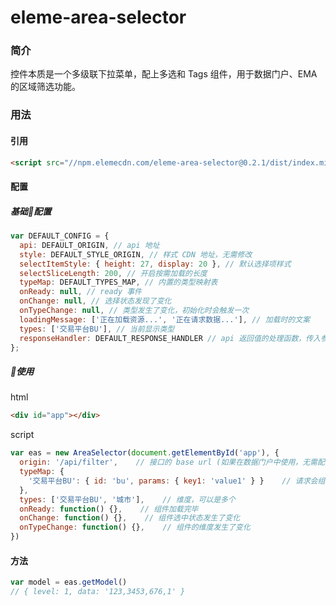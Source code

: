 # eleme-area-selector

### 简介

控件本质是一个多级联下拉菜单，配上多选和 Tags 组件，用于数据门户、EMA 的区域筛选功能。

### 用法

#### 引用

```html
<script src="//npm.elemecdn.com/eleme-area-selector@0.2.1/dist/index.min.js"></script>
```

#### 配置

##### 基础配置

```javascript
var DEFAULT_CONFIG = {
  api: DEFAULT_ORIGIN, // api 地址
  style: DEFAULT_STYLE_ORIGIN, // 样式 CDN 地址，无需修改
  selectItemStyle: { height: 27, display: 20 }, // 默认选择项样式
  selectSliceLength: 200, // 开启按需加载的长度
  typeMap: DEFAULT_TYPES_MAP, // 内置的类型映射表
  onReady: null, // ready 事件
  onChange: null, // 选择状态发现了变化
  onTypeChange: null, // 类型发生了变化，初始化时会触发一次
  loadingMessage: ['正在加载资源...', '正在请求数据...'], // 加载时的文案
  types: ['交易平台BU'], // 当前显示类型
  responseHandler: DEFAULT_RESPONSE_HANDLER // api 返回值的处理函数，传入参数是 (data, callback)
};
```

##### 使用

html
```html
<div id="app"></div>
```

script
```javascript
var eas = new AreaSelector(document.getElementById('app'), {
  origin: '/api/filter',    // 接口的 base url (如果在数据门户中使用，无需配置此项)
  typeMap: {
    '交易平台BU': { id: 'bu', params: { key1: 'value1' } }    // 请求会组装成 /api/filter/bu?key1=value1
  },
  types: ['交易平台BU', '城市'],    // 维度，可以是多个
  onReady: function() {},    // 组件加载完毕
  onChange: function() {},    // 组件选中状态发生了变化
  onTypeChange: function() {},    // 组件的维度发生了变化
})
```

#### 方法

```javascript
var model = eas.getModel()
// { level: 1, data: '123,3453,676,1' }
```
